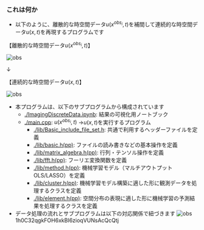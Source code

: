 ### これは何か
- 以下のように、離散的な時空間データ$u(x^{obs_i}, t)$を補間して連続的な時空間データ$u(x, t)$を再現するプログラムです

【離散的な時空間データ$u(x^{obs_i}, t)$】

![obs](https://drive.google.com/uc?export=view&id=1-HKFmW-ZCkR-qgX6Bh2pZmsZRuQd0U-9)

↓

【連続的な時空間データ$u(x, t)$】

![obs](https://drive.google.com/uc?export=view&id=1FmbVsEbANJkaG-doY8l5C0EFcp4FIhXr)

- 本プログラムは、以下のサブプログラムから構成されています
  - [./ImagingDiscreteData.ipynb](https://github.com/MizusakoSadanobu/Portfolio/blob/master/ImagingSpatialDiscreteData/ImagingSpatialDiscreteData.ipynb): 結果の可視化用ノートブック
  - [./main.cpp](https://github.com/MizusakoSadanobu/Portfolio/tree/master/ImagingDiscreteData/main.cpp): $u(x^{obs_i}, t)$ →$u(x, t)$を実行するプログラム
    - [./lib/Basic_include_file_set.h](https://github.com/MizusakoSadanobu/Portfolio/tree/master/ImagingSpatialDiscreteData/lib/Basic_include_file_set.h): 共通で利用するヘッダーファイルを定義
    - [./lib/basic.h(pp)](https://github.com/MizusakoSadanobu/Portfolio/tree/master/ImagingSpatialDiscreteData/lib/basic.hpp): ファイルの読み書きなどの基本操作を定義
    - [./lib/matrix_algebra.h(pp)](https://github.com/MizusakoSadanobu/Portfolio/tree/master/ImagingSpatialDiscreteData/lib/matrix_algebra.hpp): 行列・テンソル操作を定義
    - [./lib/fft.h(pp)](https://github.com/MizusakoSadanobu/Portfolio/tree/master/ImagingSpatialDiscreteData/lib/fft.hpp): フーリエ変換関数を定義
    - [./lib/method.h(pp)](https://github.com/MizusakoSadanobu/Portfolio/tree/master/ImagingSpatialDiscreteData/lib/method.hpp): 機械学習モデル（マルチアウトプットOLS/LASSO）を定義
    - [./lib/cluster.h(pp)](https://github.com/MizusakoSadanobu/Portfolio/tree/master/ImagingSpatialDiscreteData/lib/cluster.hpp): 機械学習モデル構築に適した形に観測データを処理するクラスを定義
    - [./lib/element.h(pp)](https://github.com/MizusakoSadanobu/Portfolio/tree/master/ImagingSpatialDiscreteData/lib/element.hpp): 空間分布の表現に適した形に機械学習の予測結果を処理するクラスを定義
- データ処理の流れとサブプログラムは以下の対応関係で紐づきます
![obs](https://drive.google.com/uc?export=view&id=1FmbVsEbANJkaG-doY8l5C0EFcp4FIhXr)1h0C32qgkFOH6xkBI6zioqVUNsAcQcQtj
<!--stackedit_data:
eyJoaXN0b3J5IjpbMTk0ODMyMjI2NSw3ODI2NDc3MDUsMTMwMj
UwOTA0NCwxMjMyMDUzMDAsNzMwOTk4MTE2XX0=
-->